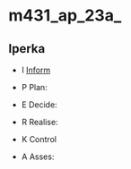 # m431_ap_23a_

## Iperka

* I
  [Inform]
  
  
* P
 Plan:
* E
  Decide:
* R
  Realise:
* K
  Control
* A
  Asses:







[Inform]: https://github.com/andrinruegg/m431_ap_23a_/blob/main/Documentary/IPERKA/Inform
